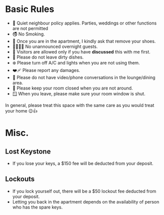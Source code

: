 # Basic Rules

* 🤫 Quiet neighbour policy applies. Parties, weddings or other functions are not permitted
* 🚭 No Smoking.
* 👞 Once you are in the apartment, I kindly ask that remove your shoes.
* 👨‍👩‍👧‍👦 No unannounced overnight guests.
* 👫 Visitors are allowed only if you have **discussed** this with me first.
* 🙈 Please do not leave dirty dishes.
* ❄️ Please turn off A/C and lights when you are not using them.
* ❤️‍🩹 Please report any damages.
* 📣 Please do not have video/phone conversations in the lounge/dining area.
* 🚪 Please keep your room closed when you are not around.
* 🪟 When you leave, please make sure your room window is shut.

In general, please treat this space with the same care as you would treat your home 😉👍

# Misc.

## Lost Keystone

* If you lose your keys, a $150 fee will be deducted from your deposit.

## Lockouts

* If you lock yourself out, there will be a $50 lockout fee deducted from your deposit.
* Letting you back in the apartment depends on the availability of person who has the spare keys.